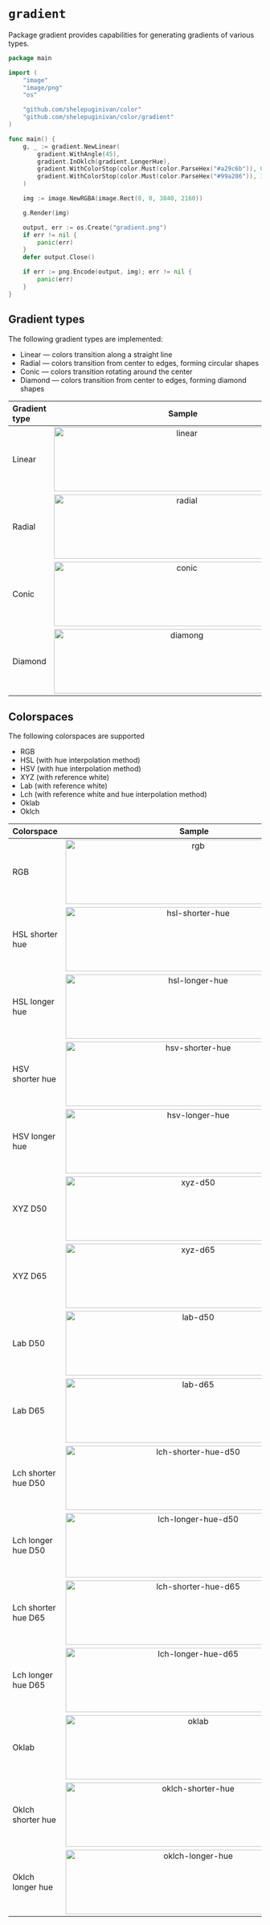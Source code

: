 # `gradient`

Package gradient provides capabilities for generating gradients of various types.

```go
package main

import (
    "image"
    "image/png"
    "os"

    "github.com/shelepuginivan/color"
    "github.com/shelepuginivan/color/gradient"
)

func main() {
    g, _ := gradient.NewLinear(
        gradient.WithAngle(45),
        gradient.InOklch(gradient.LongerHue),
        gradient.WithColorStop(color.Must(color.ParseHex("#a29c6b")), 0),
        gradient.WithColorStop(color.Must(color.ParseHex("#99a286")), 1),
    )

    img := image.NewRGBA(image.Rect(0, 0, 3840, 2160))

    g.Render(img)

    output, err := os.Create("gradient.png")
    if err != nil {
        panic(err)
    }
    defer output.Close()

    if err := png.Encode(output, img); err != nil {
        panic(err)
    }
}
```

## Gradient types

The following gradient types are implemented:

- Linear — colors transition along a straight line
- Radial — colors transition from center to edges, forming circular shapes
- Conic — colors transition rotating around the center
- Diamond — colors transition from center to edges, forming diamond shapes

| Gradient type |                                                                Sample                                                                |
| :------------ | :----------------------------------------------------------------------------------------------------------------------------------: |
| Linear        | <img width="512" height="128" alt="linear" src="https://github.com/user-attachments/assets/73aa89fe-86be-4dcf-a95e-767ee2e56cb1" />  |
| Radial        | <img width="512" height="128" alt="radial" src="https://github.com/user-attachments/assets/d303ec69-75a9-4374-a84b-dda408b0fb0d" />  |
| Conic         | <img width="512" height="128" alt="conic" src="https://github.com/user-attachments/assets/e1b52697-9fb9-4e94-bd2f-a3db0480462b" />   |
| Diamond       | <img width="512" height="128" alt="diamong" src="https://github.com/user-attachments/assets/88df6d72-b4fd-481f-9817-67a7c454a9e4" /> |

## Colorspaces

The following colorspaces are supported

- RGB
- HSL (with hue interpolation method)
- HSV (with hue interpolation method)
- XYZ (with reference white)
- Lab (with reference white)
- Lch (with reference white and hue interpolation method)
- Oklab
- Oklch

| Colorspace          |                                                                      Sample                                                                      |
| :------------------ | :----------------------------------------------------------------------------------------------------------------------------------------------: |
| RGB                 | <img width="512" height="128" alt="rgb" src="https://github.com/user-attachments/assets/2c38f1a3-1de4-4a23-b111-2768668e10ed" />                 |
| HSL shorter hue     | <img width="512" height="128" alt="hsl-shorter-hue" src="https://github.com/user-attachments/assets/acc771ec-b008-4ed9-9edb-6b1b885c12b8" />     |
| HSL longer hue      | <img width="512" height="128" alt="hsl-longer-hue" src="https://github.com/user-attachments/assets/e094b21d-74d3-4956-a373-2da8912495c4" />      |
| HSV shorter hue     | <img width="512" height="128" alt="hsv-shorter-hue" src="https://github.com/user-attachments/assets/c927c4da-cde6-43bf-a9d1-6fedab8255d5" />     |
| HSV longer hue      | <img width="512" height="128" alt="hsv-longer-hue" src="https://github.com/user-attachments/assets/33cdd604-e6e1-431b-9b0a-903d106e4559" />      |
| XYZ D50             | <img width="512" height="128" alt="xyz-d50" src="https://github.com/user-attachments/assets/c860af1a-cc49-4c4f-96d6-7876aab84bce" />             |
| XYZ D65             | <img width="512" height="128" alt="xyz-d65" src="https://github.com/user-attachments/assets/6ce8519c-9f28-4f2a-995c-0700d7b7c20f" />             |
| Lab D50             | <img width="512" height="128" alt="lab-d50" src="https://github.com/user-attachments/assets/f0e82e8d-91c6-47f3-8b07-a42e57667352" />             |
| Lab D65             | <img width="512" height="128" alt="lab-d65" src="https://github.com/user-attachments/assets/7de03aa5-b1f0-4dc7-aa5c-35f6b517cf61" />             |
| Lch shorter hue D50 | <img width="512" height="128" alt="lch-shorter-hue-d50" src="https://github.com/user-attachments/assets/2185c2e4-a2ca-476b-b401-8573fc3c1777" /> |
| Lch longer hue D50  | <img width="512" height="128" alt="lch-longer-hue-d50" src="https://github.com/user-attachments/assets/c3a0d4fa-1a5b-47c2-b578-a491cfb62aab" />  |
| Lch shorter hue D65 | <img width="512" height="128" alt="lch-shorter-hue-d65" src="https://github.com/user-attachments/assets/2597e1b7-6ce1-4278-9a23-c824e4e443dd" /> |
| Lch longer hue D65  | <img width="512" height="128" alt="lch-longer-hue-d65" src="https://github.com/user-attachments/assets/4234fd73-79b3-400a-9c38-f605f393146c" />  |
| Oklab               | <img width="512" height="128" alt="oklab" src="https://github.com/user-attachments/assets/85e5446a-bb7b-48b1-987e-7dd4dc7d11a3" />               |
| Oklch shorter hue   | <img width="512" height="128" alt="oklch-shorter-hue" src="https://github.com/user-attachments/assets/620f4e3a-f301-4093-ac8d-4aa2c26796bc" />   |
| Oklch longer hue    | <img width="512" height="128" alt="oklch-longer-hue" src="https://github.com/user-attachments/assets/57e4a672-1224-49e6-9700-98d7b0e5294a" />    |
